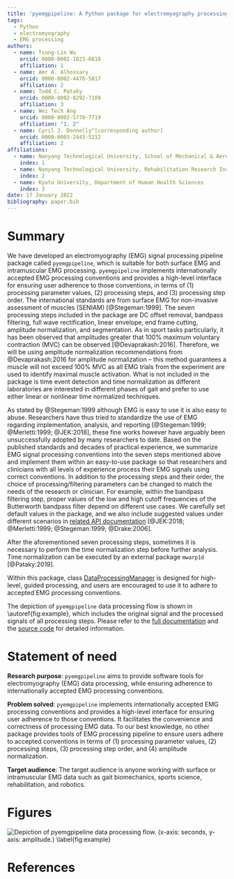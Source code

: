 ```yaml
---
title: 'pyemgpipeline: A Python package for electromyography processing'
tags:
  - Python
  - electromyography
  - EMG processing
authors:
  - name: Tsung-Lin Wu
    orcid: 0000-0002-1823-6818
    affiliation: 1
  - name: Amr A. Alhossary
    orcid: 0000-0002-4470-5817
    affiliation: 2
  - name: Todd C. Pataky
    orcid: 0000-0002-8292-7189
    affiliation: 3
  - name: Wei Tech Ang
    orcid: 0000-0002-5778-7719
    affiliation: "1, 2"
  - name: Cyril J. Donnelly^[corresponding author]
    orcid: 0000-0003-2443-5212
    affiliation: 2
affiliations:
  - name: Nanyang Technological University, School of Mechanical & Aerospace Engineering
    index: 1
  - name: Nanyang Technological University, Rehabilitation Research Institute of Singapore
    index: 2
  - name: Kyoto University, Department of Human Health Sciences
    index: 3
date: 17 January 2022
bibliography: paper.bib
---
```


# Summary

We have developed an electromyography (EMG) signal processing pipeline package called `pyemgpipeline`, which is suitable for both surface EMG and intramuscular EMG processing.  `pyemgpipeline` implements internationally accepted EMG processing conventions and provides a high-level interface for ensuring user adherence to those conventions, in terms of (1) processing parameter values, (2) processing steps, and (3) processing step order.  The international standards are from surface EMG for non-invasive assessment of muscles (SENIAM) [@Stegeman:1999].  The seven processing steps included in the package are DC offset removal, bandpass filtering, full wave rectification, linear envelope, end frame cutting, amplitude normalization, and segmentation.  As in sport tasks particularly, it has been observed that amplitudes greater that 100% maximum voluntary contraction (MVC) can be observed [@Devaprakash:2016].  Therefore, we will be using amplitude normalization recommendations from @Devaprakash:2016 for amplitude normalization – this method guarantees a muscle will not exceed 100% MVC as all EMG trials from the experiment are used to identify maximal muscle activation.  What is not included in the package is time event detection and time normalization as different laboratories are interested in different phases of gait and prefer to use either linear or nonlinear time normalized techniques.

As stated by @Stegeman:1999 although EMG is easy to use it is also easy to abuse.  Researchers have thus tried to standardize the use of EMG regarding implementation, analysis, and reporting [@Stegeman:1999; @Merletti:1999; @JEK:2018], these fine works however have arguably been unsuccessfully adopted by many researchers to date.  Based on the published standards and decades of practical experience, we summarize EMG signal processing conventions into the seven steps mentioned above and implement them within an easy-to-use package so that researchers and clinicians with all levels of experience process their EMG signals using correct conventions.  In addition to the processing steps and their order, the choice of processing/filtering parameters can be changed to match the needs of the research or clinician.  For example, within the bandpass filtering step, proper values of the low and high cutoff frequencies of the Butterworth bandpass filter depend on different use cases.  We carefully set default values in the package, and we also include suggested values under different scenarios in [related API documentation](https://aalhossary.github.io/pyemgpipeline/api/pyemgpipeline.processors.html#bandpassfilter) [@JEK:2018; @Merletti:1999; @Stegeman:1999; @Drake:2006].

After the aforementioned seven processing steps, sometimes it is necessary to perform the time normalization step before further analysis.  Time normalization can be executed by an external package `mwarp1d` [@Pataky:2019].

Within this package, class [DataProcessingManager](https://aalhossary.github.io/pyemgpipeline/api/pyemgpipeline.wrappers.html#dataprocessingmanager) is designed for high-level, guided processing, and users are encouraged to use it to adhere to accepted EMG processing conventions.

The depiction of `pyemgpipeline` data processing flow is shown in \autoref{fig:example}, which includes the original signal and the processed signals of all processing steps.  Please refer to the [full documentation](https://aalhossary.github.io/pyemgpipeline/) and the [source code](https://github.com/aalhossary/pyemgpipeline) for detailed information.

# Statement of need

**Research purpose**: `pyemgpipeline` aims to provide software tools for electromyography (EMG) data processing, while ensuring adherence to internationally accepted EMG processing conventions.

**Problem solved**: `pyemgpipeline` implements internationally accepted EMG processing conventions and provides a high-level interface for ensuring user adherence to those conventions. It facilitates the convenience and correctness of processing EMG data. To our best knowledge, no other package provides tools of EMG processing pipeline to ensure users adhere to accepted conventions in terms of (1) processing parameter values, (2) processing steps, (3) processing step order, and (4) amplitude normalization.

**Target audience**: The target audience is anyone working with surface or intramuscular EMG data such as gait biomechanics, sports science, rehabilitation, and robotics.

# Figures

![Depiction of `pyemgpipeline` data processing flow. (x-axis: seconds, y-axis: amplitude.)
\label{fig:example}](example_fig_in_paper.png)

# References
